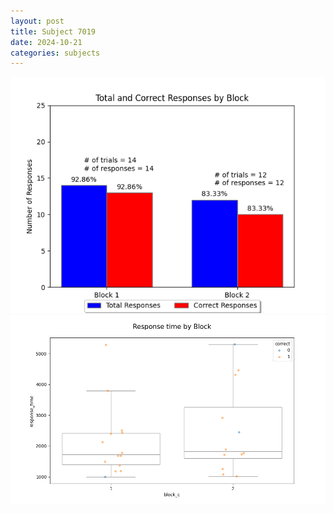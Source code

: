 ```yaml
---
layout: post
title: Subject 7019
date: 2024-10-21
categories: subjects
---
```


![](data/7019/run-18/7019_ATS_responses.png)
![](data/7019/run-18/7019_ATS_rt.png)
